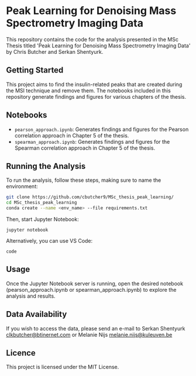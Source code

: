 # Peak Learning for Denoising Mass Spectrometry Imaging Data

This repository contains the code for the analysis presented in the MSc Thesis titled 'Peak Learning for Denoising Mass Spectrometry Imaging Data' by Chris Butcher and Serkan Shentyurk.

## Getting Started

This project aims to find the insulin-related peaks that are created during the MSI technique and remove them. The notebooks included in this repository generate findings and figures for various chapters of the thesis.

## Notebooks

- `pearson_approach.ipynb`: Generates findings and figures for the Pearson correlation approach in Chapter 5 of the thesis.
- `spearman_approach.ipynb`: Generates findings and figures for the Spearman correlation approach in Chapter 5 of the thesis.

## Running the Analysis

To run the analysis, follow these steps, making sure to name the environment:

```bash
git clone https://github.com/cbutcher9/MSc_thesis_peak_learning/
cd MSc_thesis_peak_learning
conda create --name <env_name> --file requirements.txt
```
Then, start Jupyter Notebook:
```
jupyter notebook
```
Alternatively, you can use VS Code:
```
code
```

## Usage

Once the Jupyter Notebook server is running, open the desired notebook (pearson_approach.ipynb or spearman_approach.ipynb) to explore the analysis and results.

## Data Availability

If you wish to access the data, please send an e-mail to Serkan Shentyurk clkbutcher@btinernet.com or Melanie Nijs melanie.nijs@kuleuven.be

## Licence 

This project is licensed under the MIT License.

